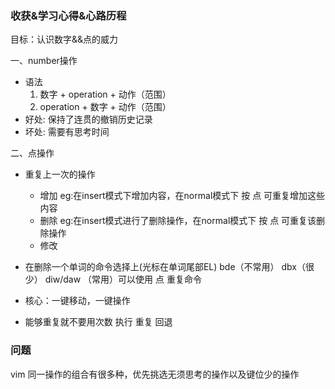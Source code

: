 ### 收获&学习心得&心路历程

目标：认识数字&&点的威⼒

一、number操作

- 语法
  1. 数字 + operation + 动作（范围）
  2. operation + 数字 + 动作（范围）
- 好处: 保持了连贯的撤销历史记录
- 坏处: 需要有思考时间

二、点操作

- 重复上一次的操作
  - 增加 eg:在insert模式下增加内容，在normal模式下 按 点 可重复增加这些内容
  - 删除 eg:在insert模式进行了删除操作，在normal模式下 按 点 可重复该删除操作
  - 修改

- 在删除一个单词的命令选择上(光标在单词尾部EL)
  bde（不常用）
  dbx（很少）
  diw/daw （常用）可以使用 点 重复命令

- 核心：一键移动，一键操作

- 能够重复就不要用次数 执行 重复 回退

### 问题

vim 同一操作的组合有很多种，优先挑选无须思考的操作以及键位少的操作
